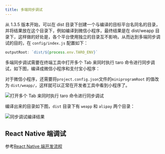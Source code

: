 ```yaml
---
title: 多端同步调试
---
```


从 1.3.5 版本开始，可以在 dist 目录下创建一个与编译的目标平台名同名的目录，并将结果放在这个目录下，例如编译到微信小程序，最终结果是在 dist/weapp 目录下，这样做的好处是，各个平台使用独立的目录互不影响，从而达到多端同步调试的目的，在 `config/index.js` 配置如下：

```js title="/config/index.js"
outputRoot: `dist/${process.env.TARO_ENV}`
```

多端同步调试需要在终端工具中打开多个 Tab 来同时执行 taro 命令进行同步调试，如下图，编译成微信小程序和支付宝小程序：

对于微信小程序，还需要将`project.config.json`文件的`miniprogramRoot` 的值改为 `dist/weapp/`，这样就可以正常在开发者工具中看到小程序了。

![打开多个 Tab 来同时执行 taro 命令进行同步调试](https://img30.360buyimg.com/ling/jfs/t1/62633/10/8451/595888/5d663badE57d35fd2/5a34822774836ede.png)

编译出来的目录如下图，`dist` 目录下有 `weapp` 和 `alipay` 两个目录：

![同步调试编译结果](https://img20.360buyimg.com/ling/jfs/t1/74046/26/8491/148076/5d663baaEf2ed8064/33fbb1d365053d1c.png)

## React Native 端调试

参考[React Native 端开发流程](./react-native.md)
